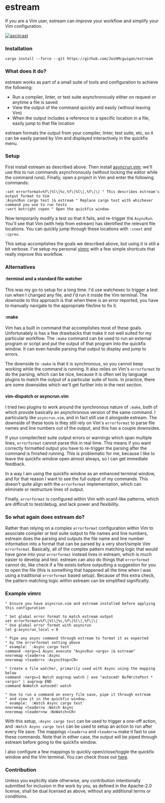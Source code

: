 # estream

If you are a Vim user, estream can improve your workflow and simplify your Vim configuration.

[![asciicast](https://asciinema.org/a/7NeGl1PsWquI1Wik9iaxgOSeg.svg)](https://asciinema.org/a/7NeGl1PsWquI1Wik9iaxgOSeg)

### Installation

```
cargo install --force --git https://github.com/JoshMcguigan/estream
```

### What does it do?

estream works as part of a small suite of tools and configuration to achieve the following:

 - Run a compiler, linter, or test suite asynchronously either on request or anytime a file is saved
 - View the output of the command quickly and easily (without leaving Vim)
 - When the output includes a reference to a specific location in a file, easily jump to that file location

estream formats the output from your compiler, linter, test suite, etc, so it can be easily parsed by Vim and displayed interactively in the quickfix menu. 

### Setup

First install estream as described above. Then install [asyncrun.vim](https://github.com/skywind3000/asyncrun.vim); we'll use this to run commands asynchronously (without locking the editor while the command runs). Finally, open a project in Vim and enter the following commands:

```vim
:set errorformat=%f\|%l\|%c,%f\|%l\|,%f\|\| " This describes estream's output format to Vim
:AsyncRun cargo test |& estream " Replace cargo test with whichever command you use to run tests
:vert botright copen " Open the quickfix window
```

Now temporarily modify a test so that it fails, and re-trigger the `AsyncRun`. You'll see that Vim (with help from estream) has identified the relevant file locations. You can quickly jump through these locations with `:cnext` and `:cprev`.

This setup accomplishes the goals we described above, but using it is still a bit verbose. I've setup my personal [vimrc](https://github.com/JoshMcguigan/dotvim/blob/master/vimrc) with a few simple shortcuts that really improve this workflow.

### Alternatives

#### :terminal and a standard file watcher

This was my go-to setup for a long time. I'd use watchexec to trigger a test run when I changed any file, and I'd run it inside the Vim terminal. The downside to this approach is that when there is an error reported, you have to manually navigate to the appropriate file/line to fix it.

#### :make

Vim has a built in command that accomplishes most of these goals. Unfortunately is has a few drawbacks that make it not well suited for my particular workflow. The `:make` command can be used to run an external program or script and put the output of that program into the quickfix window. It can even handle parsing that output to display and jump to errors.

The downside to `:make` is that it is synchronous, so you cannot keep working while the command is running. It also relies on Vim's `errorformat` to do the parsing, which can be nice, because it is often set by language plugins to match the output of a particular suite of tools. In practice, there are some downsides which we'll get further into in the next section.

#### vim-dispatch or asyncrun.vim

I tried two plugins to work around the synchronous nature of `:make`, both of which provide basically an asynchronous version of the same command. I particularly like `asyncrun.vim`, and in fact still use it alongside estream. The downside of these tools is they still rely on Vim's `errorformat` to parse file names and line numbers out of the output, and this has a couple downsides.

If your compiler/test suite output errors or warnings which span multiple lines, `errorformat` cannot parse this in real time. This means if you want correctly formatted output you have to re-trigger the parsing after the command is finished running. This is problematic for me, because I like to leave the quickfix window open almost always, so I can get immediate feedback.

In a way I am using the quickfix window as an enhanced terminal window, and for that reason I want to see the full output of my commands. This doesn't quite align with the `errorformat` implementation, which can eliminate or restructure lines of output.

Finally, `errorformat` is configured within Vim with scanf-like patterns, which are difficult to test/debug, and lack power and flexibility.

### So what again does estream do?

Rather than relying on a complex `errorformat` configuration within Vim to associate compiler or test suite output to file names and line numbers, estream does the parsing and outputs the file name and line number information into a format that can be parsed by a very short/simple Vim `errorformat`. Basically, all of the complex pattern matching logic that would have gone into your `errorformat` instead lives in estream, which is much easier to develop and test. estream can also do things that `errorformat` cannot do, like check if a file exists before outputting a suggestion for you to open the file (this is something that happened all the time when I was using a traditional `errorformat` based setup). Because of this extra check, the pattern matching logic within estream can be simplified significatly.

### Example vimrc

```vim
" Ensure you have asyncrun.vim and estream installed before applying this configuration

" Set global error format to match estream output
set errorformat=%f\|%l\|%c,%f\|%l\|,%f\|\|
" Use global error format with asyncrun
let g:asyncrun_local = 0

" Pipe any async command through estream to format it as expected
" by the errorformat setting above
" example: `:Async cargo test`
command -nargs=1 Async execute "AsyncRun <args> |& estream"
nnoremap <leader>a :Async 
nnoremap <leader>s :AsyncStop<CR>

" Create a file watcher, primarily used with Async using the mapping below
command -nargs=1 Watch augroup watch | exe "autocmd! BufWritePost * <args>" | augroup END
command NoWatch autocmd! watch

" Use to run a command on every file save, pipe it through estream
" and view it in the quickfix window.
" example: `:Watch Async cargo test`
nnoremap <leader>w :Watch Async 
nnoremap <leader>nw :NoWatch<CR>
```

With this setup, `:Async cargo test` can be used to trigger a one-off action, and `:Watch Async cargo test` can be used to setup an action to run after every file save. The mappings `<leader>a` and `<leader>w` make it fast to use these commands. Note that in either case, the output will be piped through estream before going to the quickfix window.

I also configure a few mappings to quickly open/close/toggle the quickfix window and the Vim terminal. You can check those out [here](https://github.com/JoshMcguigan/dotvim/blob/master/vimrc).

### Contribution

Unless you explicitly state otherwise, any contribution intentionally submitted for inclusion in the work by you, as defined in the Apache-2.0 license, shall be dual licensed as above, without any additional terms or conditions.
